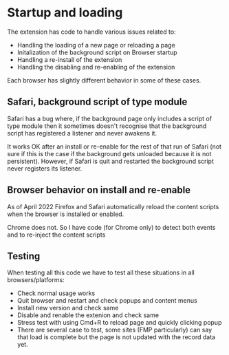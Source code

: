 # Startup and loading

The extension has code to handle various issues related to:

* Handling the loading of a new page or reloading a page
* Initalization of the background script on Browser startup
* Handling a re-install of the extension
* Handling the disabling and re-enabling of the extension

Each browser has slightly different behavior in some of these cases.

## Safari, background script of type module

Safari has a bug where, if the background page only includes a script of type module then it sometimes doesn't recognise that the background script has registered a listener and never awakens it.

It works OK after an install or re-enable for the rest of that run of Safari (not sure if this is the case if the background gets unloaded because it is not persistent). However, if Safari is quit and restarted the background script never registers its listener.

## Browser behavior on install and re-enable

As of April 2022 Firefox and Safari automatically reload the content scripts when the browser is installed or enabled.

Chrome does not. So I have code (for Chrome only) to detect both events and to re-inject the content scripts

## Testing

When testing all this code we have to test all these situations in all browsers/platforms:

* Check normal usage works
* Quit browser and restart and check popups and content menus
* Install new version and check same
* Disable and renable the extenion and check same
* Stress test with using Cmd+R to reload page and quickly clicking popup
 * There are several case to test, some sites (FMP particularly) can say that load is complete but the page is not updated with the record data yet.
